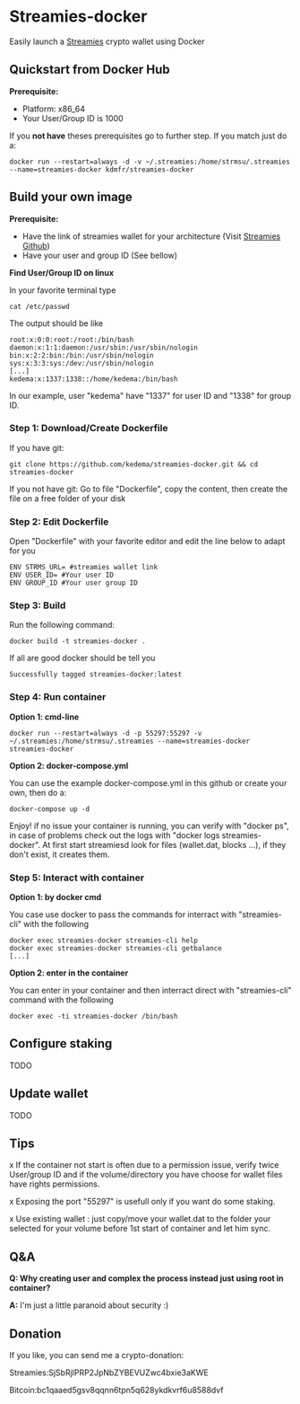 # Streamies-docker

Easily launch a [Streamies](https://streamies.io) crypto wallet using Docker

## Quickstart from Docker Hub

**Prerequisite:**
- Platform: x86_64
- Your User/Group ID is 1000

If you **not have** theses prerequisites go to further step. If you match just do a:

```
docker run --restart=always -d -v ~/.streamies:/home/strmsu/.streamies --name=streamies-docker kdmfr/streamies-docker
```

## Build your own image

**Prerequisite:**
- Have the link of streamies wallet for your architecture (Visit [Streamies Github](https://github.com/Streamies/Streamies/releases))
- Have your user and group ID (See bellow)

**Find User/Group ID on linux**

In your favorite terminal type
```
cat /etc/passwd
```

The output should be like
```
root:x:0:0:root:/root:/bin/bash
daemon:x:1:1:daemon:/usr/sbin:/usr/sbin/nologin
bin:x:2:2:bin:/bin:/usr/sbin/nologin
sys:x:3:3:sys:/dev:/usr/sbin/nologin
[...]
kedema:x:1337:1338::/home/kedema:/bin/bash
```
In our example, user "kedema" have "1337" for user ID and "1338" for group ID.

### Step 1: Download/Create Dockerfile

If you have git:
```
git clone https://github.com/kedema/streamies-docker.git && cd streamies-docker
```

If you not have git:
Go to file "Dockerfile", copy the content, then create the file on a free folder of your disk

### Step 2: Edit Dockerfile

Open "Dockerfile" with your favorite editor and edit the line below to adapt for you

```
ENV STRMS_URL= #streamies wallet link
ENV USER_ID= #Your user ID
ENV GROUP_ID #Your user group ID
```

### Step 3: Build

Run the following command:
```
docker build -t streamies-docker .
```

If all are good docker should be tell you
```
Successfully tagged streamies-docker:latest
```

### Step 4: Run container

**Option 1: cmd-line**
```
docker run --restart=always -d -p 55297:55297 -v ~/.streamies:/home/strmsu/.streamies --name=streamies-docker streamies-docker
```

**Option 2: docker-compose.yml**

You can use the example docker-compose.yml in this github or create your own, then do a:
```
docker-compose up -d
```

Enjoy! if no issue your container is running, you can verify with "docker ps", in case of problems check out the logs with "docker logs streamies-docker".
At first start streamiesd look for files (wallet.dat, blocks ...), if they don't exist, it creates them.

### Step 5: Interact with container

**Option 1: by docker cmd**

You case use docker to pass the commands for interract with "streamies-cli" with the following
```
docker exec streamies-docker streamies-cli help
docker exec streamies-docker streamies-cli getbalance
[...]
```

**Option 2: enter in the container**

You can enter in your container and then interract direct with "streamies-cli" command with the following
```
docker exec -ti streamies-docker /bin/bash
```

## Configure staking
TODO

## Update wallet
TODO

## Tips

x If the container not start is often due to a permission issue, verify twice User/group ID and if the volume/directory you have choose for wallet files have rights permissions.

x Exposing the port "55297" is usefull only if you want do some staking.

x Use existing wallet : just copy/move your wallet.dat to the folder your selected for your volume before 1st start of container and let him sync.

## Q&A

**Q: Why creating user and complex the process instead just using root in container?**

**A:** I'm just a little paranoid about security :)

## Donation

If you like, you can send me a crypto-donation:

Streamies:SjSbRjlPRP2JpNbZYBEVUZwc4bxie3aKWE

Bitcoin:bc1qaaed5gsv8qqnn6tpn5q628ykdkvrf6u8588dvf 
